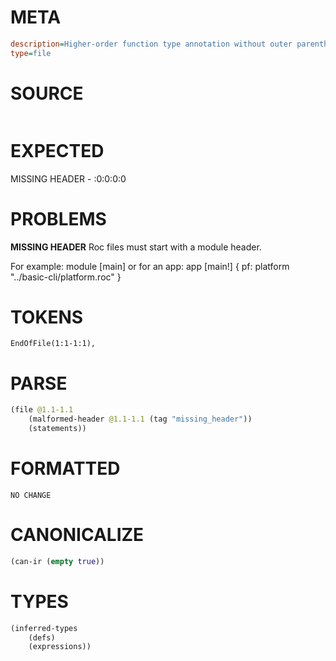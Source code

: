 # META
~~~ini
description=Higher-order function type annotation without outer parentheses
type=file
~~~
# SOURCE
~~~roc

~~~
# EXPECTED
MISSING HEADER - :0:0:0:0
# PROBLEMS
**MISSING HEADER**
Roc files must start with a module header.

For example:
        module [main]
or for an app:
        app [main!] { pf: platform "../basic-cli/platform.roc" }

# TOKENS
~~~zig
EndOfFile(1:1-1:1),
~~~
# PARSE
~~~clojure
(file @1.1-1.1
	(malformed-header @1.1-1.1 (tag "missing_header"))
	(statements))
~~~
# FORMATTED
~~~roc
NO CHANGE
~~~
# CANONICALIZE
~~~clojure
(can-ir (empty true))
~~~
# TYPES
~~~clojure
(inferred-types
	(defs)
	(expressions))
~~~
